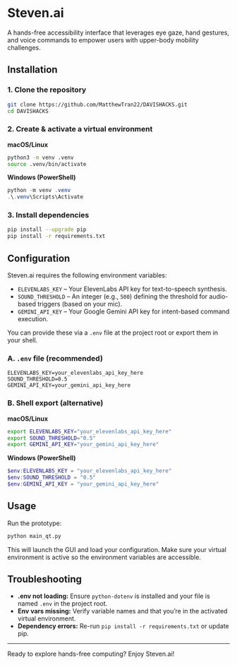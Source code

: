 # Steven.ai
A hands-free accessibility interface that leverages eye gaze, hand gestures, and voice commands to empower users with upper-body mobility challenges.

## Installation

### 1. Clone the repository
```bash
git clone https://github.com/MatthewTran22/DAVISHACKS.git
cd DAVISHACKS
```

### 2. Create & activate a virtual environment
**macOS/Linux**
```bash
python3 -m venv .venv
source .venv/bin/activate
```
**Windows (PowerShell)**
```powershell
python -m venv .venv
.\.venv\Scripts\Activate
```

### 3. Install dependencies
```bash
pip install --upgrade pip
pip install -r requirements.txt
```

## Configuration
Steven.ai requires the following environment variables:

- `ELEVENLABS_KEY` – Your ElevenLabs API key for text-to-speech synthesis.
- `SOUND_THRESHOLD` – An integer (e.g., `500`) defining the threshold for audio-based triggers (based on your mic).
- `GEMINI_API_KEY` – Your Google Gemini API key for intent-based command execution.

You can provide these via a `.env` file at the project root or export them in your shell.

### A. `.env` file (recommended)
```dotenv
ELEVENLABS_KEY=your_elevenlabs_api_key_here
SOUND_THRESHOLD=0.5
GEMINI_API_KEY=your_gemini_api_key_here
```

### B. Shell export (alternative)
**macOS/Linux**
```bash
export ELEVENLABS_KEY="your_elevenlabs_api_key_here"
export SOUND_THRESHOLD="0.5"
export GEMINI_API_KEY="your_gemini_api_key_here"
```
**Windows (PowerShell)**
```powershell
$env:ELEVENLABS_KEY = "your_elevenlabs_api_key_here"
$env:SOUND_THRESHOLD = "0.5"
$env:GEMINI_API_KEY = "your_gemini_api_key_here"
```

## Usage

Run the prototype:
```bash
python main_qt.py
```

This will launch the GUI and load your configuration. Make sure your virtual environment is active so the environment variables are accessible.

## Troubleshooting

- **.env not loading:** Ensure `python-dotenv` is installed and your file is named `.env` in the project root.
- **Env vars missing:** Verify variable names and that you’re in the activated virtual environment.
- **Dependency errors:** Re-run `pip install -r requirements.txt` or update pip.

---

Ready to explore hands-free computing? Enjoy Steven.ai!
